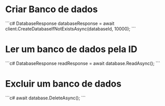 <h1>Criar Banco de dados</h1>
```c#
DatabaseResponse databaseResponse = await client.CreateDatabaseIfNotExistsAsync(databaseId, 10000);
```

<h1>Ler um banco de dados pela ID</h1>
```c#
DatabaseResponse readResponse = await database.ReadAsync();
```

<h1>Excluir um banco de dados</h1>
```c#
await database.DeleteAsync();
```

